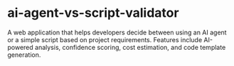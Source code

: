 # ai-agent-vs-script-validator
A web application that helps developers decide between using an AI agent or a simple script based on project requirements. Features include AI-powered analysis, confidence scoring, cost estimation, and code template generation.
